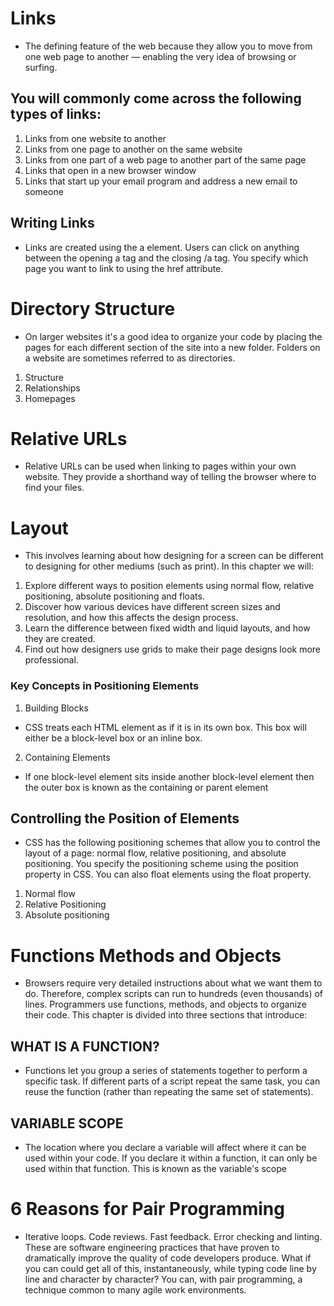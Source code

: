 # Links 
*  The defining feature of the web
because they allow you to move from
one web page to another — enabling the
very idea of browsing or surfing.

## You will commonly come across the following types of links:

1.  Links from one website to another
2.  Links from one page to another on the same website
3. Links from one part of a web page to another part of the
same page
4. Links that open in a new browser window
5. Links that start up your email program and address a new
email to someone

## Writing Links

* Links are created using the a element. Users can click on anything
between the opening a tag and the closing /a tag. You specify
which page you want to link to using the href attribute.

# Directory Structure

* On larger websites it's a good idea to organize your code by placing the
pages for each different section of the site into a new folder. Folders on a
website are sometimes referred to as directories.

1. Structure
2. Relationships
3. Homepages

# Relative URLs

* Relative URLs can be used when linking to pages within your own
website. They provide a shorthand way of telling the browser where to
find your files.

# Layout

* This involves learning about how designing for a screen can be
different to designing for other mediums (such as print). In this
chapter we will:

1. Explore different ways to position elements using normal
flow, relative positioning, absolute positioning and floats.
2. Discover how various devices have different screen sizes
and resolution, and how this affects the design process.
3. Learn the difference between fixed width and liquid layouts,
and how they are created.
4. Find out how designers use grids to make their page
designs look more professional.

### Key Concepts in Positioning Elements

1. Building Blocks
* CSS treats each HTML element as if it is in its
own box. This box will either be a block-level
box or an inline box.

2. Containing Elements
* If one block-level element sits inside another
block-level element then the outer box is
known as the containing or parent element

## Controlling the Position of Elements

* CSS has the following positioning schemes that allow you to control
the layout of a page: normal flow, relative positioning, and absolute
positioning. You specify the positioning scheme using the position
property in CSS. You can also float elements using the float property.

1. Normal flow
2. Relative Positioning
3. Absolute positioning


# Functions Methods and Objects

* Browsers require very detailed instructions about what
we want them to do. Therefore, complex scripts can run
to hundreds (even thousands) of lines. Programmers use
functions, methods, and objects to organize their code.
This chapter is divided into three sections that introduce: 

## WHAT IS A FUNCTION? 

* Functions let you group a series of statements together to perform a
specific task. If different parts of a script repeat the same task, you can
reuse the function (rather than repeating the same set of statements). 

## VARIABLE SCOPE

* The location where you declare a variable will affect where it can be used
within your code. If you declare it within a function, it can only be used
within that function. This is known as the variable's scope

# 6 Reasons for Pair Programming

* Iterative loops. Code reviews. Fast feedback. Error checking and linting. These are software engineering practices that have proven to dramatically improve the quality of code developers produce. What if you can could get all of this, instantaneously, while typing code line by line and character by character? You can, with pair programming, a technique common to many agile work environments.

